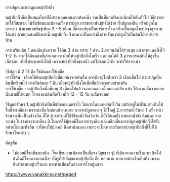 การปลูกและการดูแลหญ้าปักกิ่ง
 
หญ้าปักกิ่งถือเป็นสมุนไพรที่มีสรรพคุณเด่นมากต้นหนึ่ง จนเป็นที่ยอมรับและนิยมใช้กันทั่วไป วิธีการนำมาใช้ก็สะดวก ไม่ซับซ้อนและปลอดภัย การปลูก การขยายพันธุ์ทำได้ง่าย ทั้งปลูกลงดิน หรือปลูกในกระถาง นำมาขยายพันธุ์เพียง 3 - 5 เดือน ก็นำมาปรุงเป็นยารักษาโรค หรือเป็นสมุนไพรบำรุงสุขภาพได้แล้ว ด้วยคุณสมบัติเหล่านี้ หญ้าปักกิ่ง จึงเหมาะเป็นอย่างยิ่งสำหรับการปลูกไว้เป็นต้นไม้ยาประจำบ้าน

การเตรียมดิน
1.ชอบดินปนทราย ใช้ดิน 3 ส่วน  ทราย 1 ส่วน
2.พรวนดินให้ร่วนซุย แล้วตากแดดทิ้งไว้ 1-2 วัน หากได้ดินผสมขี้เถ้าแกลบจะช่วยให้หญ้าปักกิ่งโตเร็ว แตกกอได้ดี
3.ควรยกร่องดินให้สูงขึ้นเล็กน้อย เพื่อให้ระบายน้ำได้ดี เพราะหญ้าปักกิ่งชอบน้ำ แต่ไม่ชอบน้ำขัง จะทำให้รากเน่า
 
วิธีปลูก
มี 2 วิธี คือ ใช้ต้นและใช้เมล็ด        
การใช้ต้น : เลือกใช้ต้นหญ้าปักกิ่งที่แยกมาจากต้นอื่น ควรมีอายุไม่ต่ำกว่า 3 เดือนขึ้นไป นำมาปลูกในดินที่เตรียมไว้ ห่างกันต้นละ 1 คืบ เมื่อหญ้าปักกิ่งโตเต็มที่แล้วจะขยายเข้าหากัน        
การใช้เมล็ด : หญ้าปักกิ่งเมื่อมีอายุ 3 เดือนไปแล้วจะออกดอก เมื่อดอกแก่จัด แห้ง ให้เอาเมล็ดจากดอกนั้นมาขยี้ให้แตก โรยลงบนดินที่เตรียมไว้ 12 - 15 วัน เมล็ดจะงอก
 
วิธีดูแลรักษา
1.หญ้าปักกิ่งเป็นพืชที่ชอบแดดรำไร ไม่ควรโดนแดดจัดทั้งวัน แต่ถ้าอยู่ในที่ร่มมากเกินไปใบก็จะเหลือง เพราะฉะนั้นจึงค่อนข้างเหมาะ หากจะปลูกรอบ ๆ ไม้ใหญ่
2.ควรรดน้ำวันละ 1 ครั้ง หน้าร้อนจะเพิ่มเป็นเช้า เย็น ก็ได้ (บางท่านก็ใช้วิธีรดน้ำวันเว้นวัน ก็ยังได้ผลดี) แต่หากน้ำขัง ดินแฉะ รากจะเน่า ใบข้างล่างจะเหลือง
3.ไม่ควรใช้ปุ๋ยเคมีในการบำรุงดิน และหลีกเลี่ยงการปลูกหญ้าปักกิ่งใต้รังกล้วยไม้และพืชอื่น ๆ ที่ต้องใช้ปุ๋ยเคมี ฉีดยาฆ่าแมลง เพราะจะไม่เหมาะกับการนำหญ้าปักกิ่งนี้ไปใช้รักษาโรคต่าง ๆ
 
ศัตรูพืช
-  ไม่ค่อยมีโรคพืชมากนัก-  โรคที่รบกวนมักจะเป็นเชื้อรา (ขุยขาว ๆ) ที่เกิดจากความชื้นมากเกินไป ต้นใดมีโรคควรถอนทิ้ง- ศัตรูที่สำคัญของหญ้าปักกิ่ง คือ หอยทาก หากเจอต้องรีบเก็บทิ้ง เพราะกินทำลายหญ้าเร็วมาก บางท่านป้องกันด้วยการโรยปูนขาว

https://www.yapakking.net/page4
